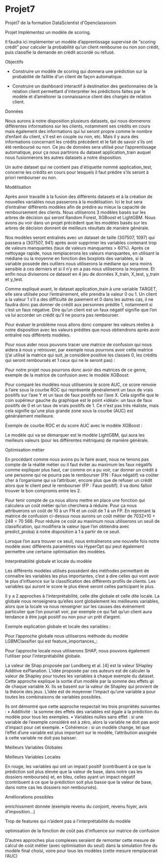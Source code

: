# Projet7
Projet7 de la formation DataScientist d'Openclassroom


Projet
Implémentez un modèle de scoring.

Il faudra ici implémenter un modèle d’apprentissage supervisé de “scoring crédit” pour calculer la probabilité qu’un client rembourse ou non son crédit, puis classifie la demande en crédit accordé ou refusé. 

Objectifs

- Construire un modèle de scoring qui donnera une prédiction sur la probabilité de faillite d'un client de façon automatique.

- Construire un dashboard interactif à destination des gestionnaires de la relation client permettant d'interpréter les prédictions faites par le modèle et d’améliorer la connaissance client des chargés de relation client.


Données

Nous aurons à notre disposition plusieurs datasets, qui nous donnerons différentes informations sur les clients, notamment ses crédits en cours mais également des informations qui lui seront propre comme le nombre d’enfant du client, s’il est en couple ou non, etc.
Mais il y aura des informations concernant les crédits précèdent et le fait de savoir s’ils ont été remboursé ou non. Ce jeu de données sera utilisé pour l’apprentissage automatique, pour ça nous partirons du dataset application_train auquel nous fusionnerons les autres datasets a notre disposition.

Un autre dataset qui ne contient pas d'étiquette nommé application_test, concerne les crédits en cours pour lesquels il faut prédire s’ils seront à priori rembourser ou non.

Modélisation

Après avoir travaillé à la fusion des différents datasets et à la création de nouvelles variables nous passerons à la modélisation. Ici le but sera d’entraîner différents modèles afin de prédire au mieux la capacité de remboursement des clients.
Nous utiliserons 3 modèles basés sur les arbres de décision qui seront Random Forest, XGBoost et LightGBM.
Nous avons pu voir dans un projet précèdent que les modèles basés sur les arbres de décision donnent de meilleurs résultats de manière générale.

Nos modèles seront entraînés avec un dataset de taille (307507, 1097) qui passera a (307507, 941) après avoir supprimer les variables contenant trop de valeurs manquantes (taux de valeurs manquantes > 60%).
Après ce nettoyage rapide, nous remplacerons les valeurs manquantes, en utilisant la médiane ou la moyenne en fonction des boxplots des variables, si la variable possède des outliers nous utiliserons la médiane qui sera moins sensible à ces derniers et si il n’y en a pas nous utiliserons la moyenne.
Et enfin nous diviserons ce dataset en 4 jeu de données X_train, X_test, y_train et y_test. 

Comme expliqué avant, le dataset application_train à une variable TARGET, elle sera utilisée pour l’entraînement, elle prendra la valeur 0 ou 1.
Un client a la valeur 1 s’il a des difficulté de paiement et 0 dans les autres cas, il ne faudra donc pas donner de crédit aux personnes prédite 1, notamment si c’est un faux négative.
Dire qu’un client est un faux négatif signifie que l’on va lui accorder un crédit qu’il ne pourra pas rembourser.

Pour évaluer le problème nous allons donc comparer les valeurs réelles à notre disposition avec les valeurs prédites que nous obtiendrons après avoir entraîné nos différents modèles.

Pour nous aider nous pouvons tracer une matrice de confusion qui nous aidera à nous y retrouver, par exemple nous pourrons avoir cette matrice (j’ai utilisé la matrice qui suit, je considère positive les classes 0, les crédits qui seront remboursés et 1 ceux qui ne le seront pas) :











Pour notre projet nous pourrons donc avoir des matrices de ce genre, exemple de la matrice de confusion avec le modèle XGBoost:

















Pour comparé les modèles nous utiliserons le score AUC, ce score renvoie à l’aire sous la courbe ROC qui représente généralement un taux de vrais positifs sur l’axe Y et un taux de faux positifs sur l’axe X.
Cela signifie que le coin supérieur gauche du graphique est le point «idéal»: un taux de faux positifs de 0 et un taux de vrais positifs de 1. Ce n'est pas très réaliste, mais cela signifie qu'une plus grande zone sous la courbe (AUC) est généralement meilleure. 
















Exemple de courbe ROC et du score AUC avec le modèle XGBoost :





















Le modèle qui va se démarquer est le modèle LightGBM, qui aura les meilleurs valeurs (pour les différentes métriques) de manière générale.



Optimisation métier

En procédant comme nous avons pu le faire avant, nous ne tenons pas compte de la réalité métier ou il faut éviter au maximum les faux négatifs comme expliquer plus haut, car comme on a pu voir, car donner un crédit à une personne qui ne pourra pas le rembourser (FN : Faux négatif) va coûter cher à l’organisme qui va l’attribuer, encore plus que de refuser un crédit alors que le client peut le rembourser (FP : Faux positif). Il
 va donc falloir trouver le bon compromis entre les 2.

Pour tenir compte de ça nous allons mettre en place une fonction qui calculera un coût métier qu’on cherchera à réduire.
Pour ça nous attribuerons un coût de 10 à un FN et un coût de 1 à un FP. 
En reprenant la matrice de confusion ci-dessus nous aurons un coût métier de 7032*10 + 248 = 70 568.
Pour réduire ce coût au maximum nous utiliserons un seuil de classification, qui modifiera la valeur (que l’on obtiendra avec predict_proba) à notre disposition à 1 à partir de ce seuil.

Lorsque l’on aura trouver ce seuil, nous entraînerons une nouvelle fois notre modèle avec différents paramètres via HyperOpt qui peut également permettre une certaine optimisation des modèles.

Interprétabilité globale et locale du modèle

Les différents modèles utilisés possèdent des méthodes permettant de connaître les variables les plus importantes, c’est à dire celles qui vont avoir le plus d’influence sur la classification des différents profils de clients. Les variables qui auront le score le plus élevé seront celles participant le plus.

Il y a 2 approches à l’interprétabilité, celle dite globale et celle dite locale. La globale nous renseignera qu’elles sont globalement les meilleures variables, alors que la locale va nous renseigner sur les causes des évènement particulier que l’on pourrait voir, par exemple ce qui fait qu’un client aura tendance à être jugé positif ou non pour un prêt d’argent.


Exemple explication globale et locale des variables :
















Pour l’approche globale nous utiliserons méthode du modèle LGBMClassifier qui est feature_importances_:



Pour l’approche locale nous utiliserons SHAP, nous pouvons également l’utiliser pour l’interprétabilité globale. 

La valeur de Shap proposée par Lundberg et al. [4] est la valeur SHapley Additive exPlanation. L’idée proposée par ces auteurs est de calculer la valeur de Shapley pour toutes les variables à chaque exemple du dataset. Cette approche explique la sortie d’un modèle par la somme des effets φi de chaque variable Xi. Ils se basent sur la valeur de Shapley qui provient de la théorie des jeux. L’idée est de moyenner l’impact qu’une variable a pour toutes les combinaisons de variables possibles. 

Ils ont démontré que cette approche respectait les trois propriétés suivantes :
    • Additivité : la somme des effets des variables est égale à la prédiction du modèle pour tous les exemples.
    • Variables nulles sans effet : si une variable de l’exemple considéré est à zéro, alors la variable ne doit pas avoir d’impact pour cet exemple.
    • Cohérence : si un modèle change, tel que l’effet d’une variable est plus important sur le modèle, l’attribution assignée à cette variable ne doit pas baisser.


Meilleurs Variables Globales


Meilleurs Variables Locales



En rouge, les variables qui ont un impact positif (contribuent à ce que la prédiction soit plus élevée que la valeur de base, dans notre cas les dossiers remboursés) et, en bleu, celles ayant un impact négatif (contribuent à ce que la prédiction soit plus basse que la valeur de base, dans notre cas les dossiers non remboursés).

 
Améliorations possibles

enrichissment donnée (exemple revenu du conjoint, revenu foyer, avis d’imposition…)

Trop de features qui n’aident pas a l’interprétabilité du modèle

optimisation de la fonction de coût pas d’influence sur matrice de confusion

D’autres approches plus complexes seraient de remonter cette mesure de calcul de coût métier (avec optimisation du seuil) dans la simulation fine du modèle final choisi, voire pour tous les modèles (cette mesure remplacerait l’AUC)
